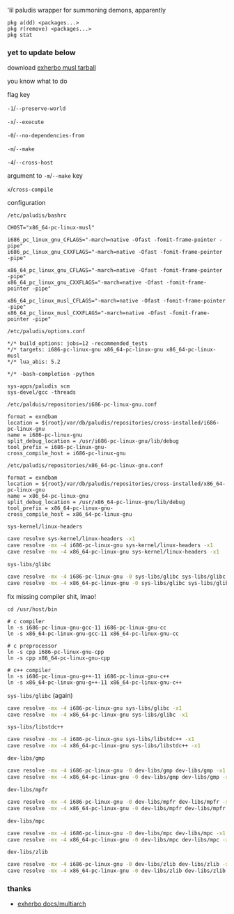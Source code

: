 'lil paludis wrapper for summoning demons, apparently

```
pkg a(dd) <packages...>
pkg r(remove) <packages...>
pkg stat
```

### yet to update below

download [exherbo musl tarball](https://dev.exherbo.org/stages/exherbo-x86_64-pc-linux-musl-current.tar.xz)

you know what to do

flag key

`-1`/`--preserve-world`

`-x`/`--execute`

`-0`/`--no-dependencies-from`

`-m`/`--make`

`-4`/`--cross-host`

argument to `-m`/`--make` key

`x`/`cross-compile`

configuration

`/etc/paludis/bashrc`
```
CHOST="x86_64-pc-linux-musl"

i686_pc_linux_gnu_CFLAGS="-march=native -Ofast -fomit-frame-pointer -pipe"
i686_pc_linux_gnu_CXXFLAGS="-march=native -Ofast -fomit-frame-pointer -pipe"

x86_64_pc_linux_gnu_CFLAGS="-march=native -Ofast -fomit-frame-pointer -pipe"
x86_64_pc_linux_gnu_CXXFLAGS="-march=native -Ofast -fomit-frame-pointer -pipe"

x86_64_pc_linux_musl_CFLAGS="-march=native -Ofast -fomit-frame-pointer -pipe"
x86_64_pc_linux_musl_CXXFLAGS="-march=native -Ofast -fomit-frame-pointer -pipe"
```

`/etc/paludis/options.conf`

```
*/* build_options: jobs=12 -recommended_tests
*/* targets: i686-pc-linux-gnu x86_64-pc-linux-gnu x86_64-pc-linux-musl
*/* lua_abis: 5.2

*/* -bash-completion -python

sys-apps/paludis scm
sys-devel/gcc -threads
```

`/etc/palduis/repositories/i686-pc-linux-gnu.conf`

```
format = exndbam
location = ${root}/var/db/paludis/repositories/cross-installed/i686-pc-linux-gnu
name = i686-pc-linux-gnu
split_debug_location = /usr/i686-pc-linux-gnu/lib/debug
tool_prefix = i686-pc-linux-gnu-
cross_compile_host = i686-pc-linux-gnu
```

`/etc/paludis/repositories/x86_64-pc-linux-gnu.conf`

```
format = exndbam
location = ${root}/var/db/paludis/repositories/cross-installed/x86_64-pc-linux-gnu
name = x86_64-pc-linux-gnu
split_debug_location = /usr/x86_64-pc-linux-gnu/lib/debug
tool_prefix = x86_64-pc-linux-gnu-
cross_compile_host = x86_64-pc-linux-gnu
```

`sys-kernel/linux-headers`

```bash
cave resolve sys-kernel/linux-headers -x1
cave resolve -mx -4 i686-pc-linux-gnu sys-kernel/linux-headers -x1
cave resolve -mx -4 x86_64-pc-linux-gnu sys-kernel/linux-headers -x1
```

`sys-libs/glibc`

```bash
cave resolve -mx -4 i686-pc-linux-gnu -0 sys-libs/glibc sys-libs/glibc -x1
cave resolve -mx -4 x86_64-pc-linux-gnu -0 sys-libs/glibc sys-libs/glibc -x1
```

fix missing compiler shit, lmao!

```
cd /usr/host/bin

# c compiler
ln -s i686-pc-linux-gnu-gcc-11 i686-pc-linux-gnu-cc
ln -s x86_64-pc-linux-gnu-gcc-11 x86_64-pc-linux-gnu-cc

# c preprocessor
ln -s cpp i686-pc-linux-gnu-cpp
ln -s cpp x86_64-pc-linux-gnu-cpp

# c++ compiler
ln -s i686-pc-linux-gnu-g++-11 i686-pc-linux-gnu-c++
ln -s x86_64-pc-linux-gnu-g++-11 x86_64-pc-linux-gnu-c++
```

`sys-libs/glibc` (again)

```bash
cave resolve -mx -4 i686-pc-linux-gnu sys-libs/glibc -x1
cave resolve -mx -4 x86_64-pc-linux-gnu sys-libs/glibc -x1
```

`sys-libs/libstdc++`

```bash
cave resolve -mx -4 i686-pc-linux-gnu sys-libs/libstdc++ -x1
cave resolve -mx -4 x86_64-pc-linux-gnu sys-libs/libstdc++ -x1
```

`dev-libs/gmp`

```bash
cave resolve -mx -4 i686-pc-linux-gnu -0 dev-libs/gmp dev-libs/gmp -x1
cave resolve -mx -4 x86_64-pc-linux-gnu -0 dev-libs/gmp dev-libs/gmp -x1
```

`dev-libs/mpfr`

```bash
cave resolve -mx -4 i686-pc-linux-gnu -0 dev-libs/mpfr dev-libs/mpfr -x1
cave resolve -mx -4 x86_64-pc-linux-gnu -0 dev-libs/mpfr dev-libs/mpfr -x1
```

`dev-libs/mpc`

```bash
cave resolve -mx -4 i686-pc-linux-gnu -0 dev-libs/mpc dev-libs/mpc -x1
cave resolve -mx -4 x86_64-pc-linux-gnu -0 dev-libs/mpc dev-libs/mpc -x1
```

`dev-libs/zlib`

```bash
cave resolve -mx -4 i686-pc-linux-gnu -0 dev-libs/zlib dev-libs/zlib -x1
cave resolve -mx -4 x86_64-pc-linux-gnu -0 dev-libs/zlib dev-libs/zlib -x1
```

### thanks

- [exherbo docs/multiarch](https://www.exherbo.org/docs/multiarch/multiarch.html)
